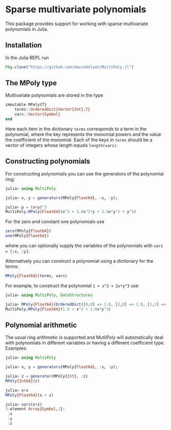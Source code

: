 # Sparse multivariate polynomials

This package provides support for working with sparse multivariate polynomials in Julia. 

## Installation

In the Julia REPL run
```julia
Pkg.clone("https://github.com/daviddelaat/MultiPoly.jl")
```

## The MPoly type

Multivariate polynomials are stored in the type
```julia
immutable MPoly{T}
    terms::OrderedDict{Vector{Int},T}
    vars::Vector{Symbol}
end
```
Here each item in the dictionary `terms` corresponds to a term in the polynomial, where the key represents the monomial powers and the value the coefficient of the monomial. Each of the keys in `terms` should be a vector of integers whose length equals `length(vars)`.

## Constructing polynomials

For constructing polynomials you can use the generators of the polynomial ring:
```julia
julia> using MultiPoly

julia> x, y = generators(MPoly{Float64}, :x, :y);

julia> p = (x+y)^3
MultiPoly.MPoly{Float64}(x^3 + 3.0x^2*y + 3.0x*y^2 + y^3)
```
For the zero and constant one polynomials use
```julia
zero(MPoly{Float64})
one(MPoly{Float64})
```
where you can optionally supply the variables of the polynomials with `vars = [:x, :y]`.

Alternatively you can construct a polynomial using a dictionary for the terms:
```julia
MPoly{Float64}(terms, vars)
```
For example, to construct the polynomial `1 + x^2 + 2x*y^3` use
```julia
julia> using MultiPoly, DataStructures

julia> MPoly{Float64}(OrderedDict([0,0] => 1.0, [2,0] => 1.0, [1,3] => 2.0), [:x, :y])
MultiPoly.MPoly{Float64}(1.0 + x^2 + 2.0x*y^3)
```

## Polynomial arithmetic

The usual ring arithmetic is supported and MutliPoly will automatically deal with polynomials in different variables or having a different coefficient type. Examples:
```julia
julia> using MultiPoly

julia> x, y = generators(MPoly{Float64}, :x, :y);

julia> z = generator(MPoly{Int}, :z)
MPoly{Int64}(z)

julia> x+z
MPoly{Float64}(x + z)

julia> vars(x+z)
3-element Array{Symbol,1}:
 :x
 :y
 :z
```

